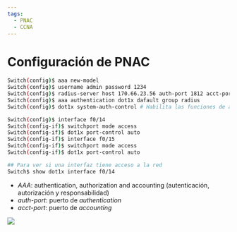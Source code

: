 ```yaml
---
tags:
  - PNAC
  - CCNA
---
```


# Configuración de PNAC

``` bash
Switch(config)$ aaa new-model
Switch(config)$ username admin password 1234
Switch(config)$ radius-server host 170.66.23.56 auth-port 1812 acct-port 1813 key CLAVERADIUS
Switch(config)$ aaa authentication dot1x dafault group radius
Switch(config)$ dot1x system-auth-control # Habilita las funciones de auth

Switch(config)$ interface f0/14
Switch(config-if)$ switchport mode access
Switch(config-if)$ dot1x port-control auto
Switch(config-if)$ interface f0/15
Switch(config-if)$ switchport mode access
Switch(config-if)$ dot1x port-control auto

## Para ver si una interfaz tiene acceso a la red
Switch$ show dot1x interface f0/14

```

- _AAA_: authentication, authorization and accounting (autenticación, autorización y responsabilidad)
- _auth-port_: puerto de _authentication_
- _acct-port_: puerto de _accounting_

![](Screenshot%20from%202024-01-05%2008-23-19.png)